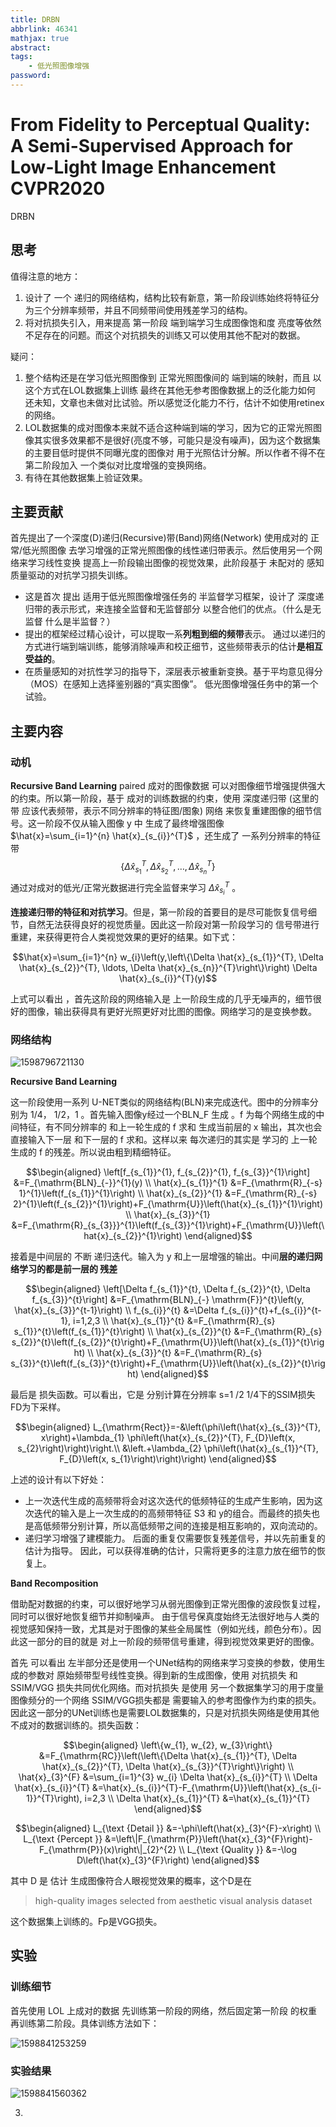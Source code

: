 ```yaml
---
title: DRBN
abbrlink: 46341
mathjax: true
abstract:
tags:
	- 低光照图像增强
password:
---
```



<!--more-->

# From Fidelity to Perceptual Quality: A Semi-Supervised Approach for Low-Light Image Enhancement  CVPR2020

DRBN

## 思考

值得注意的地方：

1. 设计了 一个 递归的网络结构，结构比较有新意，第一阶段训练始终将特征分为三个分辨率频带，并且不同频带间使用残差学习的结构。
2. 将对抗损失引入，用来提高 第一阶段 端到端学习生成图像饱和度 亮度等依然不足存在的问题。而这个对抗损失的训练又可以使用其他不配对的数据。

疑问：

1. 整个结构还是在学习低光照图像到 正常光照图像间的 端到端的映射，而且 以这个方式在LOL数据集上训练 最终在其他无参考图像数据上的泛化能力如何 还未知，文章也未做对比试验。所以感觉泛化能力不行，估计不如使用retinex的网络。
2. LOL数据集的成对图像本来就不适合这种端到端的学习，因为它的正常光照图像其实很多效果都不是很好(亮度不够，可能只是没有噪声)，因为这个数据集的主要目低时提供不同曝光度的图像对 用于光照估计分解。所以作者不得不在第二阶段加入 一个类似对比度增强的变换网络。
3. 有待在其他数据集上验证效果。



## 主要贡献

首先提出了一个深度(D)递归(Recursive)带(Band)网络(Network)  使用成对的 正常/低光照图像  去学习增强的正常光照图像的线性递归带表示。然后使用另一个网络来学习线性变换 提高上一阶段输出图像的视觉效果，此阶段基于 未配对的 感知质量驱动的对抗学习损失训练。

* 这是首次 提出 适用于低光照图像增强任务的 半监督学习框架，设计了 深度递归带的表示形式，来连接全监督和无监督部分 以整合他们的优点。（什么是无监督 什么是半监督？）
* 提出的框架经过精心设计，可以提取一系**列粗到细的频带**表示。 通过以递归的方式进行端到端训练，能够消除噪声和校正细节，这些频带表示的估计**是相互受益的**。
* 在质量感知的对抗性学习的指导下，深层表示被重新变换。基于平均意见得分（MOS）在感知上选择鉴别器的“真实图像”。 低光图像增强任务中的第一个试验。



## 主要内容

### 动机

**Recursive Band Learning** paired 成对的图像数据 可以对图像细节增强提供强大的约束。所以第一阶段，基于 成对的训练数据的约束，使用  深度递归带 (这里的带 应该代表频带，表示不同分辨率的特征图/图象) 网络 来恢复重建图像的细节信号。这一阶段不仅从输入图像 y 中 生成了最终增强图像 $\hat{x}=\sum_{i=1}^{n} \hat{x}_{s_{i}}^{T}$  ，还生成了  一系列分辨率的特征带 $$\left\{\Delta \hat{x}_{s_{1}}^{T}, \Delta \hat{x}_{s_{2}}^{T}, \ldots, \Delta \hat{x}_{s_{n}}^{T}\right\}$$  通过对成对的低光/正常光数据进行完全监督来学习 $\Delta \hat{x}_{s_{i}}^{T}$ 。

**连接递归带的特征和对抗学习**。但是，第一阶段的首要目的是尽可能恢复信号细节，自然无法获得良好的视觉质量。因此这一阶段对第一阶段学习的 信号带进行重建，来获得更符合人类视觉效果的更好的结果。如下式：

$$\hat{x}=\sum_{i=1}^{n} w_{i}\left(y,\left\{\Delta \hat{x}_{s_{1}}^{T}, \Delta \hat{x}_{s_{2}}^{T}, \ldots, \Delta \hat{x}_{s_{n}}^{T}\right\}\right) \Delta \hat{x}_{s_{i}}^{T}(y)$$





上式可以看出 ，首先这阶段的网络输入是 上一阶段生成的几乎无噪声的，细节很好的图像，输出获得具有更好光照更好对比图的图像。网络学习的是变换参数。

### 网络结构

![1598796721130](https://cdn.jsdelivr.net/gh/changruowang/cloudimg/img/20210508212517.png)

**Recursive Band Learning**  

这一阶段使用一系列 U-NET类似的网络结构(BLN)来完成迭代。图中的分辨率分别为 1/4， 1/2，1 。首先输入图像y经过一个BLN_F 生成 。f 为每个网络生成的中间特征，有不同分辨率的 和上一轮生成的 f 求和 生成当前层的 x 输出，其次也会直接输入下一层 和下一层的 f 求和。这样以来 每次递归的其实是 学习的 上一轮 生成的 f 的残差。所以说由粗到精细特征。

$$\begin{aligned}
\left[f_{s_{1}}^{1}, f_{s_{2}}^{1}, f_{s_{3}}^{1}\right] &=F_{\mathrm{BLN}_{-}}^{1}(y) \\
\hat{x}_{s_{1}}^{1} &=F_{\mathrm{R}_{-s} 1}^{1}\left(f_{s_{1}}^{1}\right) \\
\hat{x}_{s_{2}}^{1} &=F_{\mathrm{R}_{-s} 2}^{1}\left(f_{s_{2}}^{1}\right)+F_{\mathrm{U}}\left(\hat{x}_{s_{1}}^{1}\right) \\
\hat{x}_{s_{3}}^{1} &=F_{\mathrm{R}_{s_{3}}}^{1}\left(f_{s_{3}}^{1}\right)+F_{\mathrm{U}}\left(\hat{x}_{s_{2}}^{1}\right)
\end{aligned}$$

接着是中间层的 不断 递归迭代。输入为 y 和上一层增强的输出。中间**层的递归网络学习的都是前一层的 残差**

$$\begin{aligned}
\left[\Delta f_{s_{1}}^{t}, \Delta f_{s_{2}}^{t}, \Delta f_{s_{3}}^{t}\right] &=F_{\mathrm{BLN}_{-} \mathrm{F}}^{t}\left(y, \hat{x}_{s_{3}}^{t-1}\right) \\
f_{s_{i}}^{t} &=\Delta f_{s_{i}}^{t}+f_{s_{i}}^{t-1}, i=1,2,3 \\
\hat{x}_{s_{1}}^{t} &=F_{\mathrm{R}_{s} s_{1}}^{t}\left(f_{s_{1}}^{t}\right) \\
\hat{x}_{s_{2}}^{t} &=F_{\mathrm{R}_{s} s_{2}}^{t}\left(f_{s_{2}}^{t}\right)+F_{\mathrm{U}}\left(\hat{x}_{s_{1}}^{t}\right) \\
\hat{x}_{s_{3}}^{t} &=F_{\mathrm{R}_{s} s_{3}}^{t}\left(f_{s_{3}}^{t}\right)+F_{\mathrm{U}}\left(\hat{x}_{s_{2}}^{t}\right)
\end{aligned}$$

最后是 损失函数。可以看出，它是 分别计算在分辨率 s=1 /2 1/4下的SSIM损失  FD为下采样。

$$\begin{aligned}
L_{\mathrm{Rect}}=-&\left(\phi\left(\hat{x}_{s_{3}}^{T}, x\right)+\lambda_{1} \phi\left(\hat{x}_{s_{2}}^{T}, F_{D}\left(x, s_{2}\right)\right)\right.\\
&\left.+\lambda_{2} \phi\left(\hat{x}_{s_{1}}^{T}, F_{D}\left(x, s_{1}\right)\right)\right)
\end{aligned}$$

上述的设计有以下好处：

* 上一次迭代生成的高频带将会对这次迭代的低频特征的生成产生影响，因为这次迭代的输入是上一次生成的的高频带特征 S3 和 y的组合。而最终的损失也是高低频带分别计算，所以高低频带之间的连接是相互影响的，双向流动的。
* 递归学习增强了建模能力。 后面的重复仅需要恢复残差信号，并以先前重复的估计为指导。 因此，可以获得准确的估计，只需将更多的注意力放在细节的恢复上。

**Band Recomposition**

借助配对数据的约束，可以很好地学习从弱光图像到正常光图像的波段恢复过程，同时可以很好地恢复细节并抑制噪声。 由于信号保真度始终无法很好地与人类的视觉感知保持一致，尤其是对于图像的某些全局属性（例如光线，颜色分布）。因此这一部分的目的就是 对上一阶段的频带信号重建，得到视觉效果更好的图像。

首先	可以看出 左半部分还是使用一个UNet结构的网络来学习变换的参数，使用生成的参数对 原始频带型号线性变换。得到新的生成图像，使用 对抗损失 和 SSIM/VGG 损失共同优化网络。而对抗损失 是使用 另一个数据集学习的用于度量图像频分的一个网络 SSIM/VGG损失都是 需要输入的参考图像作为约束的损失。因此这一部分的UNet训练也是需要LOL数据集的，只是对抗损失网络是使用其他不成对的数据训练的。
​		损失函数：

$$\begin{aligned}
\left\{w_{1}, w_{2}, w_{3}\right\} &=F_{\mathrm{RC}}\left(\left\{\Delta \hat{x}_{s_{1}}^{T}, \Delta \hat{x}_{s_{2}}^{T}, \Delta \hat{x}_{s_{3}}^{T}\right\}\right) \\
\hat{x}_{3}^{F} &=\sum_{i=1}^{3} w_{i} \Delta \hat{x}_{s_{i}}^{T} \\
\Delta \hat{x}_{s_{i}}^{T} &=\hat{x}_{s_{i}}^{T}-F_{\mathrm{U}}\left(\hat{x}_{s_{i-1}}^{T}\right), i=2,3 \\
\Delta \hat{x}_{s_{1}}^{T} &=\hat{x}_{s_{1}}^{T}
\end{aligned}$$

$$\begin{aligned}
L_{\text {Detail }} &=-\phi\left(\hat{x}_{3}^{F}-x\right) \\
L_{\text {Percept }} &=\left\|F_{\mathrm{P}}\left(\hat{x}_{3}^{F}\right)-F_{\mathrm{P}}(x)\right\|_{2}^{2} \\
L_{\text {Quality }} &=-\log D\left(\hat{x}_{3}^{F}\right)
\end{aligned}$$

其中 D 是 估计 生成图像符合人眼视觉效果的概率，这个D是在

> high-quality images selected from aesthetic visual analysis dataset

这个数据集上训练的。Fp是VGG损失。



## 实验

### 训练细节

首先使用 LOL 上成对的数据 先训练第一阶段的网络，然后固定第一阶段 的权重 再训练第二阶段。具体训练方法如下：

![1598841253259](https://cdn.jsdelivr.net/gh/changruowang/cloudimg/img/20210424120152.png)

### 实验结果

![1598841560362](https://cdn.jsdelivr.net/gh/changruowang/cloudimg/img/20210424120157.png)



3. 



